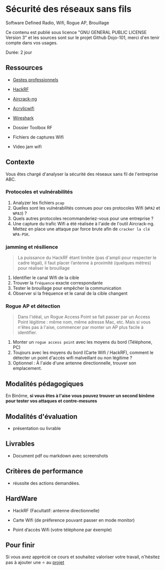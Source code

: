 # Sécurité des réseaux sans fils

Software Defined Radio, Wifi, Rogue AP, Brouillage

Ce contenu est publié sous licence "GNU GENERAL PUBLIC LICENSE Version 3" et les sources sont sur le projet Github Dojo-101, merci d'en tenir compte dans vos usages.

Durée: 2 jour

## Ressources

* [Gestes professionnels](https://github.com/Aif4thah/Dojo-101)

* [HackRF](https://greatscottgadgets.com/hackrf/one/)

* [Aircrack-ng](https://www.aircrack-ng.org/)

* [Acrylicwifi](https://www.acrylicwifi.com/fr/)

* [Wireshark](https://www.wireshark.org/)

* Dossier Toolbox RF

* Fichiers de captures Wifi

* Video jam wifi


## Contexte

Vous êtes chargé d'analyser la sécurité des réseaux sans fil de l'entreprise ABC.

### Protocoles et vulnérabilités

1. Analyzer les fichiers `pcap`
2. Quelles sont les vulnérabilités connues pour ces protocoles Wifi (`WPA2` et `WPA3`) ?
3. Quels autres protocoles recommanderiez-vous pour une entreprise ?
4. Une capture du trafic Wifi a été réalisée à l'aide de l'outil Aircrack-ng. Mettez en place une attaque par force brute afin de `cracker la clé WPA-PSK`.

### jamming et résilience

> La puissance du HackRF étant limitée (pas d'ampli pour respecter le cadre légal), il faut placer l’antenne à proximité (quelques mètres) pour réaliser le brouillage

1. Identifier le canal Wifi de la cible 
2. Trouver la `fréquence` exacte correspondante
3. Tester le brouillage pour empêcher la communication
4. Observer si la fréquence et le canal de la cible changent


### Rogue AP et détection

> Dans l'idéal, un Rogue Access Point se fait passer par un Access Point légitime : même nom, même adresse Mac, etc. Mais si vous n'êtes pas à l'aise, commencer par monter un AP plus facile à identifier.

1. Monter un `rogue access point` avec les moyens du bord (Téléphone, PC)
2. Toujours avec les moyens du bord (Carte Wifi / HackRF), comment le détecter un point d'accès wifi malveillant ou non légitime ?
3. Optionnel : À l'aide d'une antenne directionnelle, trouver son emplacement.



## Modalités pédagogiques

En Binôme, **si vous êtes à l'aise vous pouvez trouver un second binôme pour tester vos attaques et contre-mesures**

## Modalités d'évaluation

* présentation ou livrable

## Livrables

* Document pdf ou markdown avec screenshots

## Critères de performance

* réussite des actions demandées.

## HardWare

* HackRF (Facultatif: antenne directionnelle)

* Carte Wifi (de préference pouvant passer en mode monitor)

* Point d’accès Wifi (votre téléphone par éxemple)

## Pour finir

Si vous avez apprécié ce cours et souhaitez valoriser votre travail, n'hésitez pas à ajouter une ⭐ au [projet](https://github.com/Aif4thah/Dojo-101)